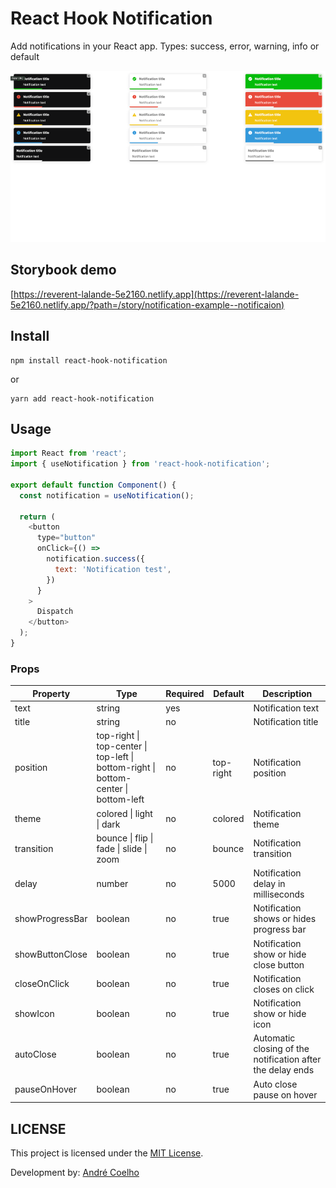 # React Hook Notification

Add notifications in your React app. Types: success, error, warning, info or default

![Demo](demo.png)

## Storybook demo

[https://reverent-lalande-5e2160.netlify.app](https://reverent-lalande-5e2160.netlify.app/?path=/story/notification-example--notificaion)

## Install

```shell
npm install react-hook-notification
```

or

```shell
yarn add react-hook-notification
```

## Usage

```js
import React from 'react';
import { useNotification } from 'react-hook-notification';

export default function Component() {
  const notification = useNotification();

  return (
    <button
      type="button"
      onClick={() =>
        notification.success({
          text: 'Notification test',
        })
      }
    >
      Dispatch
    </button>
  );
}
```

### Props

| Property        | Type                                                                                | Required | Default   | Description                                                |
| --------------- | ----------------------------------------------------------------------------------- | -------- | --------- | ---------------------------------------------------------- |
| text            | string                                                                              | yes      |           | Notification text                                          |
| title           | string                                                                              | no       |           | Notification title                                         |
| position        | top-right \| top-center \| top-left \| bottom-right \| bottom-center \| bottom-left | no       | top-right | Notification position                                      |
| theme           | colored \| light \| dark                                                            | no       | colored   | Notification theme                                         |
| transition      | bounce \| flip \| fade \| slide \| zoom                                             | no       | bounce    | Notification transition                                    |
| delay           | number                                                                              | no       | 5000      | Notification delay in milliseconds                         |
| showProgressBar | boolean                                                                             | no       | true      | Notification shows or hides progress bar                   |
| showButtonClose | boolean                                                                             | no       | true      | Notification show or hide close button                     |
| closeOnClick    | boolean                                                                             | no       | true      | Notification closes on click                               |
| showIcon        | boolean                                                                             | no       | true      | Notification show or hide icon                             |
| autoClose       | boolean                                                                             | no       | true      | Automatic closing of the notification after the delay ends |
| pauseOnHover    | boolean                                                                             | no       | true      | Auto close pause on hover                                  |

## LICENSE

This project is licensed under the [MIT License](https://opensource.org/licenses/MIT).

Development by: [André Coelho](https://andrecoelho.dev)
